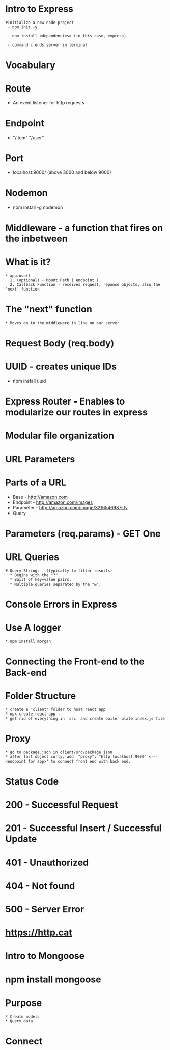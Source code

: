 # Intro to Express

    #Initialize a new node project
     - npm init -y

     - npm install <dependencies> (in this case, express)

     - command c ends server in terminal


# Vocabulary

 # Route
   * An event listener for http requests

 # Endpoint
   * "/item"  "/user"

 # Port
   * localhost:9000/ (above 3000 and below 9000)

# Nodemon
  * npm install -g nodemon

# Middleware - a function that fires on the inbetween
  # What is it?
    * app.use()
      1. (optional) - Mount Path ( endpoint )
      2. Callback Function - receives request, reponse objects, also the 'next' function
  # The "next" function
    * Moves on to the middleware in line on our server
# Request Body (req.body)

# UUID - creates unique IDs
  - npm install uuid

# Express Router - Enables to modularize our routes in express

# Modular file organization

# URL Parameters

  # Parts of a URL
   * Base - http://amazon.com
   * Endpoint - http://amazon.com/images
   * Parameter - http://amazon.com/image/3216546987sfv
   * Query

  # Parameters (req.params) - GET One

  # URL Queries

    # Query Strings - (typically to filter results)
      * Begins with the "?".
      * Built of key=value pairs.
      * Multiple queries separated by the "&".

# Console Errors in Express

  # Use A logger
    * npm install morgan

# Connecting the Front-end to the Back-end

  # Folder Structure
    * create a 'client' folder to host react app
    * npx create-react-app .
    * get rid of everything in 'src' and create boiler plate index.js file
  # Proxy
    * go to package.json in client/src/package.json
    * after last object curly, add '"proxy": "http:localhost:9000" <--- <endpoint for app>' to connect front end with back end.

# Status Code

  # 200 - Successful Request
  # 201 - Successful Insert / Successful Update
  # 401 - Unauthorized
  # 404 - Not found
  # 500 - Server Error

  # https://http.cat

# Intro to Mongoose
  # npm install mongoose

  # Purpose
    * Create models
    * Query data

  # Connect